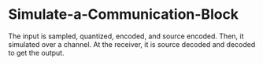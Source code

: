 # Simulate-a-Communication-Block
The input is sampled, quantized, encoded, and source encoded. 
Then, it simulated over a channel. 
At the receiver, it is source decoded and decoded to get the output.
